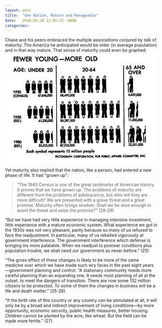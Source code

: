 ```yaml
---
layout: post
title:  "One Nation, Mature and Manageable"
date:   2018-05-28 12:05:32 -0400
categories:
---
```




Chase and his peers embraced the multiple associations conjured by talk of maturity. The America he anticipated would be older (in average population) and in that way mature. That sense of maturity could even be graphed:
![A pictograph demonstrating a growing proportion of the population 65 and over from 1930 and projected to 1980](/images/chase_population_gettingOlder.jpg)

Yet maturity also implied that the nation, like a person, had entered a new phase of life. It had "grown up":
>“The 1940 Census is one of the great landmarks of American history. It proves that we have grown up. The problems of maturity are different from the problems of adolescence, but who will they are more difficult? We are presented with a grave threat and a great promise. Maturity often brings wisdom. Shall we be wise enough to avoid the threat and seize the promise?” (28-29)


“But we have had very little experience in managing intensive investment, little experience with a mature economic system. What experience we got in the 1930s was not very pleasant, partly because so many of us refused to face the readjustment. In particular, many of us rebelled vigorously at government interference. The government interference which defense is bringing ins more palatable. When we readjust to postwar conditions plus population trouble, we shall need our government as never before.” (25)

“The gross effect of these changes is likely to be more of the same medicine over which we have made such wry faces in the past eight years—government planning and control.
“A stationary community needs more careful planning than an expanding one. It needs most planning of all at the outset, to meet the dangers of transition. There are now some 132 million citizens to be protected. To some of them the changes in business will be a life and death matter.” (25-26)


“If the birth rate of this country or any country can be stimulated at all, it will only be by a broad and indirect improvement of living conditions—by more opportunity, economic security, public health measures, better housing. Children cannot be planted by the acre, like wheat. But the field can be made more fertile.” (27)
